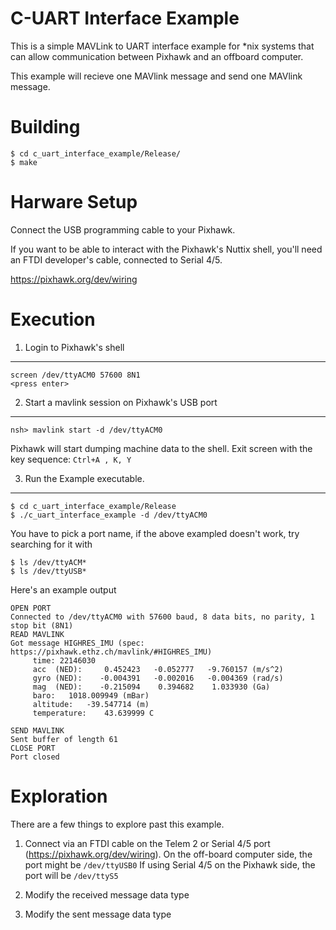C-UART Interface Example
========================

This is a simple MAVLink to UART interface example for *nix systems that can allow communication between Pixhawk and an offboard computer.

This example will recieve one MAVlink message and send one MAVlink message.


Building
========

```
$ cd c_uart_interface_example/Release/
$ make
```

Harware Setup
=========

Connect the USB programming cable to your Pixhawk.  

If you want to be able to interact with the Pixhawk's Nuttix shell, you'll need an FTDI developer's cable, connected to Serial 4/5.

https://pixhawk.org/dev/wiring


Execution
=========

1. Login to Pixhawk's shell
-----------------------

```
screen /dev/ttyACM0 57600 8N1
<press enter>
```

2. Start a mavlink session on Pixhawk's USB port
-----------------------

```
nsh> mavlink start -d /dev/ttyACM0
```

Pixhawk will start dumping machine data to the shell.
Exit screen with the key sequence: ```Ctrl+A , K, Y```

3. Run the Example executable.
-----------------------------

```
$ cd c_uart_interface_example/Release
$ ./c_uart_interface_example -d /dev/ttyACM0
```

You have to pick a port name, if the above exampled doesn't work, try searching for it with 
```
$ ls /dev/ttyACM*
$ ls /dev/ttyUSB*
```

Here's an example output

```
OPEN PORT
Connected to /dev/ttyACM0 with 57600 baud, 8 data bits, no parity, 1 stop bit (8N1)
READ MAVLINK
Got message HIGHRES_IMU (spec: https://pixhawk.ethz.ch/mavlink/#HIGHRES_IMU)
	 time: 22146030
	 acc  (NED):	 0.452423	-0.052777	-9.760157 (m/s^2)
	 gyro (NED):	-0.004391	-0.002016	-0.004369 (rad/s)
	 mag  (NED):	-0.215094	 0.394682	 1.033930 (Ga)
	 baro: 	 1018.009949 (mBar)
	 altitude: 	 -39.547714 (m)
	 temperature: 	 43.639999 C

SEND MAVLINK
Sent buffer of length 61
CLOSE PORT
Port closed
```

Exploration
===========

There are a few things to explore past this example.

1. Connect via an FTDI cable on the Telem 2 or Serial 4/5 port 
(https://pixhawk.org/dev/wiring).
On the off-board computer side, the port might be ```/dev/ttyUSB0```
If using Serial 4/5 on the Pixhawk side, the port will be ```/dev/ttyS5```

2. Modify the received message data type
3. Modify the sent message data type





